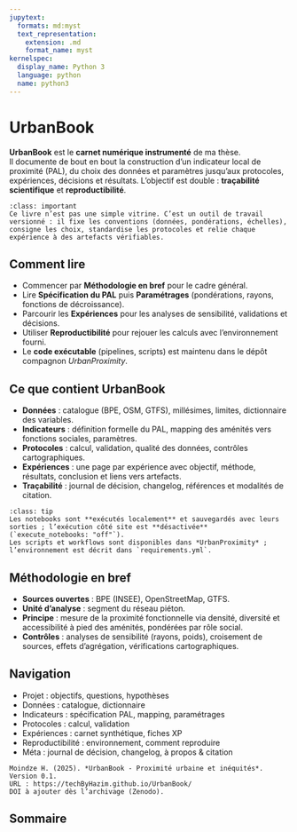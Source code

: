 ```yaml
---
jupytext:
  formats: md:myst
  text_representation:
    extension: .md
    format_name: myst
kernelspec:
  display_name: Python 3
  language: python
  name: python3
---
```


# UrbanBook 

**UrbanBook** est le **carnet numérique instrumenté** de ma thèse.  
Il documente de bout en bout la construction d’un indicateur local de proximité (PAL), du choix des données et paramètres jusqu’aux protocoles, expériences, décisions et résultats. L’objectif est double : **traçabilité scientifique** et **reproductibilité**.

```{admonition} Positionnement
:class: important
Ce livre n’est pas une simple vitrine. C’est un outil de travail versionné : il fixe les conventions (données, pondérations, échelles), consigne les choix, standardise les protocoles et relie chaque expérience à des artefacts vérifiables.
```

## Comment lire

* Commencer par **Méthodologie en bref** pour le cadre général.
* Lire **Spécification du PAL** puis **Paramétrages** (pondérations, rayons, fonctions de décroissance).
* Parcourir les **Expériences** pour les analyses de sensibilité, validations et décisions.
* Utiliser **Reproductibilité** pour rejouer les calculs avec l’environnement fourni.
* Le **code exécutable** (pipelines, scripts) est maintenu dans le dépôt compagnon *UrbanProximity*.

## Ce que contient UrbanBook

* **Données** : catalogue (BPE, OSM, GTFS), millésimes, limites, dictionnaire des variables.
* **Indicateurs** : définition formelle du PAL, mapping des aménités vers fonctions sociales, paramètres.
* **Protocoles** : calcul, validation, qualité des données, contrôles cartographiques.
* **Expériences** : une page par expérience avec objectif, méthode, résultats, conclusion et liens vers artefacts.
* **Traçabilité** : journal de décision, changelog, références et modalités de citation.

```{admonition} Reproductibilité
:class: tip
Les notebooks sont **exécutés localement** et sauvegardés avec leurs sorties ; l’exécution côté site est **désactivée** (`execute_notebooks: "off"`).  
Les scripts et workflows sont disponibles dans *UrbanProximity* ; l’environnement est décrit dans `requirements.yml`.
```

## Méthodologie en bref

* **Sources ouvertes** : BPE (INSEE), OpenStreetMap, GTFS.
* **Unité d’analyse** : segment du réseau piéton.
* **Principe** : mesure de la proximité fonctionnelle via densité, diversité et accessibilité à pied des aménités, pondérées par rôle social.
* **Contrôles** : analyses de sensibilité (rayons, poids), croisement de sources, effets d’agrégation, vérifications cartographiques.

## Navigation

* Projet : objectifs, questions, hypothèses
* Données : catalogue, dictionnaire
* Indicateurs : spécification PAL, mapping, paramétrages
* Protocoles : calcul, validation
* Expériences : carnet synthétique, fiches XP
* Reproductibilité : environnement, comment reproduire
* Méta : journal de décision, changelog, à propos & citation

```{admonition} Citer ce livre
Moindze H. (2025). *UrbanBook - Proximité urbaine et inéquités*. Version 0.1.  
URL : https://techByHazim.github.io/UrbanBook/  
DOI à ajouter dès l’archivage (Zenodo).
```

## Sommaire

```{tableofcontents}
```
